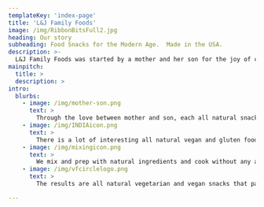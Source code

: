 ```yaml
---
templateKey: 'index-page'
title: 'L&J Family Foods'
image: /img/RibbonBitsFull2.jpg
heading: Our story
subheading: Food Snacks for the Modern Age.  Made in the USA.
description: >-
  L&J Family Foods was started by a mother and her son for the joy of cooking together and a goal of bringing delicious family snacks recipes to a naturally inclined modern age.  We took our secret family snack recipes that we loved and decided to share them friends and local community.  We provide healthy alternatives by focusing on vegan and gluten free products.  We make junk food appealing for the modern age.
mainpitch:
  title: >
  description: >
intro:
  blurbs:
    - image: /img/mother-son.png
      text: >
        Through the love between mother and son, each all natural snack we create is based on that bond.  These are foods snacks that one mother made for her kids.
    - image: /img/INDIAicon.png
      text: >
        There is a lot of interesting all natural vegan and gluten food snacks globally.  We aim to bring great tasting snacks to our local communities from our Indian heritage.
    - image: /img/mixingicon.png
      text: >
        We mix and prep with natural ingredients and cook without any additives. We strive to make each of our snacks vegan and gluten free with our best in class methods.
    - image: /img/vfcirclelogo.png
      text: >
        The results are all natural vegetarian and vegan snacks that pair really well with your favorite beverages, sauces, soups, and salads.  Best part is they are of the finest special quality foods and proudly Made in the U.S.A.

---
```

